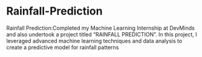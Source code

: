# Rainfall-Prediction
Rainfall Prediction:Completed my Machine Learning Internship at DevMinds and also undertook a project titled “RAINFALL PREDICTION”. In this project, I leveraged advanced machine learning techniques and data analysis to create a predictive model for rainfall patterns
